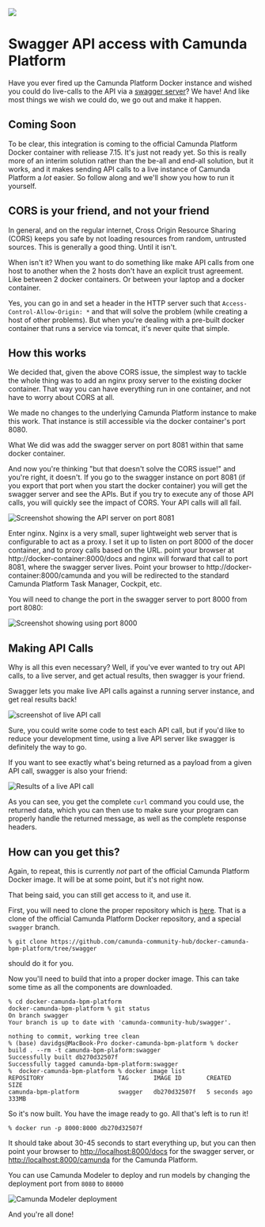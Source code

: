 <img src="https://img.shields.io/badge/Camunda%20DevRel%20Project-Created%20by%20the%20Camunda%20Developer%20Relations%20team-0Ba7B9">

# Swagger API access with Camunda Platform

Have you ever fired up the Camunda Platform Docker instance and wished you could do live-calls to the API via a [swagger server](https://swagger.io)? We have! And like most things we wish we could do, we go out and make it happen.

## Coming Soon

To be clear, this integration is coming to the official Camunda Platform Docker container with reliease 7.15. It's just not ready yet. So this is really more of an interim solution rather than the be-all and end-all solution, but it works, and it makes sending API calls to a live instance of Camunda Platform a *lot* easier. So follow along and we'll show you how to run it yourself.

## CORS is your friend, and not your friend

In general, and on the regular internet, Cross Origin Resource Sharing (CORS) keeps you safe by not loading resources from random, untrusted sources. This is generally a good thing. Until it isn't.

When isn't it? When you want to do something like make API calls from one host to another when the 2 hosts don't have an explicit trust agreement. Like between 2 docker containers. Or between your laptop and a docker container.

Yes, you can go in and set a header in the HTTP server such that `Access-Control-Allow-Origin: *` and that will solve the problem (while creating a host of other problems). But when you're dealing with a pre-built docker container that runs a service via tomcat, it's never quite that simple.

## How this works

We decided that, given the above CORS issue, the simplest way to tackle the whole thing was to add an nginx proxy server to the existing docker container. That way you can have everything run in one container, and not have to worry about CORS at all.

We made no changes to the underlying Camunda Platform instance to make this work. That instance is still accessible via the docker container's port 8080.

What We did was add the swagger server on port 8081 within that same docker container.

And now you're thinking "but that doesn't solve the CORS issue!" and you're right, it doesn't. If you go to the swagger instance on port 8081 (if you export that port when you start the docker container) you will get the swagger server and see the APIs. But if you try to execute any of those API calls, you will quickly see the impact of CORS. Your API calls will all fail.

![Screenshot showing the API server on port 8081](images/Screen%20Shot%202021-02-19%20at%2012.19.33%20PM.png)

Enter nginx. Nginx is a very small, super lightweight web server that is configurable to act as a proxy. I set it up to listen on port 8000 of the docer container, and to proxy calls based on the URL. point your browser at http://docker-container:8000/docs and nginx will forward that call to port 8081, where the swagger server lives. Point your browser to http://docker-container:8000/camunda and you will be redirected to the standard Camunda Platform Task Manager, Cockpit, etc.

You will need to change the port in the swagger server to port 8000 from port 8080:

![Screenshot showing using port 8000](images/Screen%20Shot%202021-02-19%20at%2012.21.08%20PM.png)

## Making API Calls

Why is all this even necessary? Well, if you've ever wanted to try out API calls, to a live server, and get actual results, then swagger is your friend.

Swagger lets you make live API calls against a running server instance, and get real results back!

![screenshot of live API call](images/Screen%20Shot%202021-02-19%20at%2012.21.36%20PM.png)

Sure, you could write some code to test each API call, but if you'd like to reduce your development time, using a live API server like swagger is definitely the way to go.

If you want to see exactly what's being returned as a payload from a given API call, swagger is also your friend:

![Results of a live API call](images/Screen%20Shot%202021-02-22%20at%2010.46.52%20AM.png)

As you can see, you get the complete `curl` command you could use, the returned data, which you can then use to make sure your program can properly handle the returned message, as well as the complete response headers.

## How can you get this?

Again, to repeat, this is currently *not* part of the official Camunda Platform Docker image. It will be at some point, but it's not right now.

That being said, you can still get access to it, and use it.

First, you will need to clone the proper repository which is [here](https://github.com/camunda-community-hub/docker-camunda-bpm-platform/tree/swagger). That is a clone of the official Camunda Platform Docker repository, and a special `swagger` branch.

```
% git clone https://github.com/camunda-community-hub/docker-camunda-bpm-platform/tree/swagger
```
should do it for you.

Now you'll need to build that into a proper docker image. This can take some time as all the components are downloaded.

```
% cd docker-camunda-bpm-platform
docker-camunda-bpm-platform % git status
On branch swagger
Your branch is up to date with 'camunda-community-hub/swagger'.

nothing to commit, working tree clean
% (base) davidgs@MacBook-Pro docker-camunda-bpm-platform % docker build . --rm -t camunda-bpm-plaform:swagger
Successfully built db270d32507f
Successfully tagged camunda-bpm-platform:swagger
%  docker-camunda-bpm-platform % docker image list
REPOSITORY                     TAG       IMAGE ID       CREATED         SIZE
camunda-bpm-platform           swagger   db270d32507f   5 seconds ago   333MB
```
So it's now built. You have the image ready to go. All that's left is to run it!

```
% docker run -p 8000:8000 db270d32507f
```

It should take about 30-45 seconds to start everything up, but you can then point your browser to [http://localhost:8000/docs](http://localhost:8000/docs) for the swagger server, or [http://localhost:8000/camunda](http://localhost:8000/camunda) for the Camunda Platform.

You can use Camunda Modeler to deploy and run models by changing the deployment port from `8080` to `80000`

![Camunda Modeler deployment](images/Screen%20Shot%202021-02-22%20at%2011.23.19%20AM.png)

And you're all done!